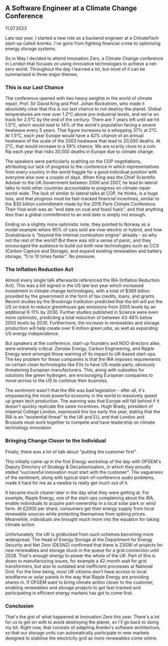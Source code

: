 ## A Software Engineer at a Climate Change Conference

11.07.2023

Late last year, I started a new role as a backend engineer at a ClimateTech start-up called Arenko. I've gone from fighting financial crime to optimising energy storage systems.

So in May I decided to attend Innovation Zero, a Climate Change conference in London that focuses on using innovative technologies to achieve a net-zero world. Throughout the day I learned a lot, but most of it can be summarised in three major themes.

### This is our Last Chance

The conference opened with two heavy weights in the world of climate repair, Prof. Sir David King and Prof. Johan Rockstrom, who made it absolutely clear that this is our last chance to *not* destroy the planet. Global temperatures are now over 1.2°C above pre-industrial levels, and we're on track for 2.5°C by the end of the century. There are 7 years left until we hit 1.5°C, which would lead to 14% of the world's population facing a severe heatwave every 5 years. That figure increases to a whopping 37% at 2°C. At 1.5°C, each year Europe would have a 42% chance of an annual heatwave of the scale of the 2003 heatwave that lead to 20,000 deaths. At 2°C, that would increase to a 59% chance. We are scarily close to a coin flip each year that risks 20,000 deaths in Europe due to climate change.

The speakers were particularly scathing on the COP negotiations, attributing our lack of progress to the conference in which representatives from every country in the world haggle for a good individual position with everyone else over a couple of days. When King was the Chief Scientific Adviser to the UK Government between 2000 and 2007, he lead bi-lateral talks to hold other countries accountable to progress on climate repair world-wide. The lack of similar bi-lateral talks at COP, he thinks, is a huge loss, and that progress must be fast-tracked financial incentives, similar to the $30 billion committment made by the 2015 Paris Climate Conference. Their final wish was an "end date on coal and fossil fuels", and that anything less than a global committment to an end date is simply not enough.

Ending on a slightly more optimistic note, they pointed to Norway as a model example where 90% of cars sold are now electric or hybrid, and how Scandinavia is "beyond the internal combustion engine" already - so why not the rest of the world? But there was still a sense of panic, and they encouraged the audience to build out both new technologies such as CCS (Carbon Capture and Storage), and expand existing renewables and battery storage, "5 to 10 times faster". No pressure.

### The Inflation Reduction Act

Almost every single talk afterwards referenced the IRA (Inflation Reduction Act). This was a bill signed in the US late last year which increased investment in climate change technologies, with a total of $369 billion provided by the government in the form of tax credits, loans, and grants. Recent studies by the Brookings Institution predicted that the bill will put the US on track to reduce greenhouse gas emissions from 2005 levels by an additional 6-11% by 2030. Further studies published in Science were even more optimistic, predicting a total reduction of between 43-48% below 2005 levels by 2035. Furthermore, the increase in renewables and storage production will help create over 9 million green jobs, as well as expanding US energy independence.

But speakers at the conference, start-up founders and NGO directors alike, were extremely critical. Zenobe Energy, Carbon Engineering, and Ripple Energy were amongst those warning of its impact to UK-based start-ups. The key problem for these companies is that the IRA imposes requirements on certain clean technologies like EVs to have US-made parts, obviously threatening European manufacturers. This, along with subsidies for solutions like green hydrogen, are encouraging European companies to move across to the US to continue their business.

The sentiment wasn't that the IRA was *bad* legislation - after all, it's empowering the most powerful economy in the world to massively speed up green tech production. The warning was that Europe will fall behind if it doesn't quickly replicate the same incentives. Hugh Brady, president of Imperial College London, expressed this too early this year, stating that the IRA is an "existential threat" to the UK and EU, and that London and Brussels must work together to compete and have leadership on climate technology innovation.

### Bringing Change Closer to the Individual

Finally, there was a lot of talk about "putting the customer first".

This initially came up in the first Energy workshop of the day with OFGEM's Deputy Directory of Strategy & Decarbonisation, in which they proudly stated "successful innovation must start with the customer". The vagueness of the sentiment, along with typical start-of-conference audio problems, made it hard for me as a newbie to really get much out of it.

It became much clearer later in the day what they were getting at. For example, Ripple Energy, one of the start-ups complaining about the IRA, enable individuals to acquire part-ownership in a local solar park or wind farm. At £2000 per share, consumers get their energy supply from local renewable sources while protecting themselves from spiking prices. Meanwhile, individuals are brought much more into the equation for taking climate action.

Unfortunately, the UK is gridlocked from such schemes becoming more widespread. The Head of Energy Storage at the Department for Energy Security and Net Zero (DESNZ) confirmed that there is 23GW of projects for new renewables and storage stuck in the queue for a grid connection until 2028. That's enough energy to power the whole of the UK. Part of this is down to manufacturing issues, for example a 42-month wait for grid transformers, but also to outdated and inefficient processes at National Grid. For the time being, most UK citizens don't have access to local windfarms or solar panels in the way that Ripple Energy are providing shares in. If OFGEM want to bring climate action closer to the customer, enabling renewables and storage projects to get fast-tracked and participating in efficient energy markets has got to come first. 

### Conclusion

That's the gist of what happened at Innovation Zero this year. There's a lot for us to get on with to avoid destroying the planet, so I'll go back to doing my bit. Right now, that consists of adapting Arenko's software architecture, so that our storage units can automatically participate in new markets designed to stabilise the electricity grid as more renewables come online.
